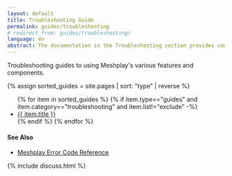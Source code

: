 ```yaml
---
layout: default
title: Troubleshooting Guide
permalink: guides/troubleshooting
# redirect_from: guides/troubleshooting/
language: en
abstract: The documentation in the Troubleshooting section provides comprehensive guidance on troubleshooting in Meshplay and its components, ensuring you can address common issues efficiently.
---
```


Troubleshooting guides to using Meshplay's various features and components.

{% assign sorted_guides = site.pages | sort: "type" | reverse %}

<ul>
    {% for item in sorted_guides %}
    {% if item.type=="guides" and item.category=="troubleshooting" and item.list!="exclude"  -%}
      <li><a href="{{ site.baseurl }}{{ item.url }}">{{ item.title }}</a></li>
      {% endif %}
    {% endfor %}
</ul>

#### See Also

<div class="section">
<ul>
<li><a href="{{ site.baseurl }}/reference/error-codes">Meshplay Error Code Reference</a></li>
</ul>
</div> 

{% include discuss.html %}
<!-- {:toc} -->